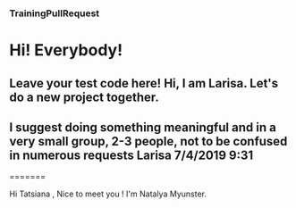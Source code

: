 ### TrainingPullRequest
# Hi! Everybody!
Leave your test code here!
Hi, I am Larisa. Let's do a new project together.
---
I suggest doing something meaningful and in a very small group, 2-3 people, not to be confused in numerous requests
Larisa 7/4/2019 9:31
---
=======

Hi Tatsiana , Nice to meet you !
I'm Natalya Myunster.
